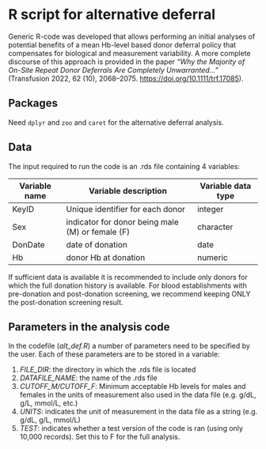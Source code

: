 # R script for alternative deferral

Generic R-code was developed that allows performing an initial analyses of potential benefits of a mean Hb-level based donor deferral policy that compensates for biological and measurement variability. A more complete discourse of this approach is provided in the paper *“Why the Majority of On-Site Repeat Donor Deferrals Are Completely Unwarranted…”* (Transfusion 2022, 62 (10), 2068–2075. https://doi.org/10.1111/trf.17085).

## Packages
Need `dplyr` and `zoo` and `caret` for the alternative deferral analysis.

## Data
The input required to run the code is an .rds file containing 4 variables:

| Variable name | Variable description | Variable data type |
| --- | --- | --- |
| KeyID | Unique identifier for each donor | integer | 
| Sex | indicator for donor being male (M) or female (F) | character |
| DonDate | date of donation | date | 
| Hb | donor Hb at donation | numeric | 

If sufficient data is available it is recommended to include only donors for which the full donation history is available. For blood establishments with pre-donation and post-donation screening, we recommend keeping ONLY the post-donation screening result. 

## Parameters in the analysis code

In the codefile (*alt_def.R*) a number of parameters need to be specified by the user. Each of these parameters are to be stored in a variable:
1)	*FILE_DIR*: the directory in which the .rds file is located
2)  *DATAFILE_NAME*: the name of the .rds file
3)	*CUTOFF_M/CUTOFF_F*: Minimum acceptable Hb levels for males and females in the units of measurement also used in the data file (e.g. g/dL, g/L, mmol/L, etc.)
4)  *UNITS*: indicates the unit of measurement in the data file as a string (e.g. g/dL, g/L, mmol/L)
4)	*TEST*: indicates whether a test version of the code is ran (using only 10,000 records). Set this to F for the full analysis.



